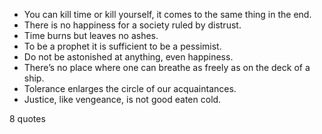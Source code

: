  - You can kill time or kill yourself, it comes to the same thing in the end.
 - There is no happiness for a society ruled by distrust.
 - Time burns but leaves no ashes.
 - To be a prophet it is sufficient to be a pessimist.
 - Do not be astonished at anything, even happiness.
 - There’s no place where one can breathe as freely as on the deck of a ship.
 - Tolerance enlarges the circle of our acquaintances.
 - Justice, like vengeance, is not good eaten cold.

8 quotes
